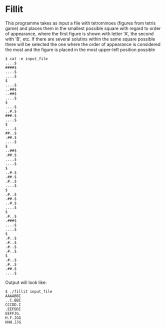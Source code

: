 # Fillit

This programme takes as input a file with tetrominoes (figures from tetris game) and places them in the smallest possible square with regard to order of appearance, where the first figure is shown with letter 'A', the second with 'B', etc. If there are several solutins within the same square possible there will be selected the one where the order of appearance is considered the most and the figure is placed in the most upper-left position possible

```
$ cat -e input_file
....$
####$
....$
....$
$
....$
..##$
..##$
....$
$
....$
..#.$
###.$
....$
$
....$
##..$
.##.$
....$
$
..##$
.##.$
....$
....$
$
..#.$
.##.$
.#..$
....$
$
.#..$
.##.$
..#.$
....$
$
.#..$
.###$
....$
....$
$
.#..$
.#..$
.#..$
.#..$
$
.#..$
.#..$
.##.$
....$
```

Output will look like:
```
$ ./fillit input_file
AAAABBI
..C.BBI
CCCDD.I
.EEFDDI
EEFFJG.
H.F.JGG
HHH.JJG
```
